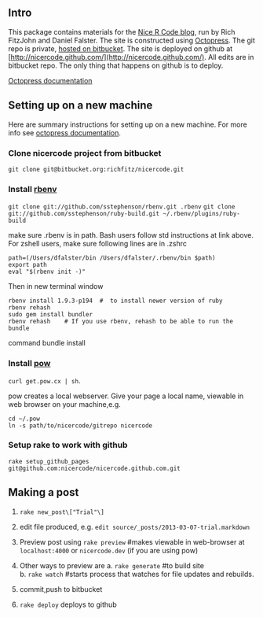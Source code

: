 ## Intro ##

This package contains materials for the [Nice R Code 
blog](http://nicercode.github.com/), run by Rich FitzJohn and Daniel Falster. 
The site is constructed using [Octopress](http://octopress.org/). The git repo 
is private, [hosted on bitbucket](https://bitbucket.org/richfitz/nicercode). 
The site is deployed on github at 
[http://nicercode.github.com/](http://nicercode.github.com/). All edits are in 
bitbucket repo. The only thing that happens on github is to deploy. 

[Octopress documentation](http://octopress.org/docs/) 

## Setting up on a new machine ##

Here are summary instructions for setting up on a new machine. For more info 
see [octopress documentation](http://octopress.org/docs/setup/).

### Clone nicercode project from bitbucket ###
`git clone git@bitbucket.org:richfitz/nicercode.git`

### Install [rbenv](http://octopress.org/docs/setup/rbenv/) ###

`git clone git://github.com/sstephenson/rbenv.git .rbenv`
`git clone git://github.com/sstephenson/ruby-build.git ~/.rbenv/plugins/ruby-build`

make sure .rbenv is in path. Bash users follow std instructions at link above. 
For zshell users, make sure following lines are in .zshrc 

    path=(/Users/dfalster/bin /Users/dfalster/.rbenv/bin $path)
    export path
    eval "$(rbenv init -)" 

Then in new terminal window

    rbenv install 1.9.3-p194  #  to install newer version of ruby
    rbenv rehash
    sudo gem install bundler
    rbenv rehash    # If you use rbenv, rehash to be able to run the bundle 
command
    bundle install

### Install [pow](http://pow.cx/) ###
`curl get.pow.cx | sh`. 

pow creates a local webserver.  Give your page a local name, viewable in web 
browser on your machine,e.g. 

    cd ~/.pow
    ln -s path/to/nicercode/gitrepo nicercode

### Setup rake to work with github ###
    rake setup_github_pages 
    git@github.com:nicercode/nicercode.github.com.git



## Making a post ##
1. `rake new_post\["Trial"\]`
2. edit file produced, e.g. `edit source/_posts/2013-03-07-trial.markdown`
3. Preview post using `rake preview` #makes viewable in web-browser at 
`localhost:4000` or `nicercode.dev` (if you are using pow)
4. Other ways to preview are 
	a. `rake generate` #to build site  
	b. `rake watch` #starts process that watches for file updates and 
rebuilds. 

4. commit,push to bitbucket
5. `rake deploy` deploys to github


